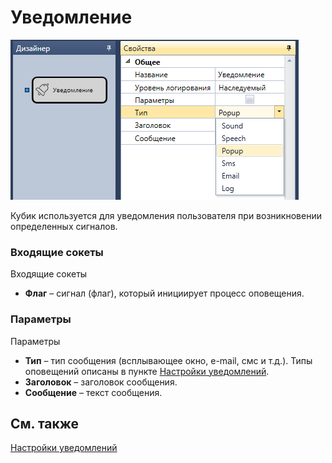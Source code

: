 # Уведомление

![Designer Notice 00](../../../../../../images/designer_notice_00.png)

Кубик используется для уведомления пользователя при возникновении определенных сигналов. 

### Входящие сокеты

Входящие сокеты

- **Флаг** – сигнал (флаг), который инициирует процесс оповещения.

### Параметры

Параметры

- **Тип** – тип сообщения (всплывающее окно, e\-mail, смс и т.д.). Типы оповещений описаны в пункте [Настройки уведомлений](../../../../../terminal/notifications.md).
- **Заголовок** – заголовок сообщения.
- **Сообщение** – текст сообщения.

## См. также

[Настройки уведомлений](../../../../../terminal/notifications.md)
